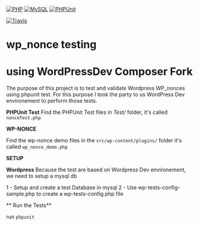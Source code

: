 
[![PHP](https://img.shields.io/badge/php-v7-blue.svg)]()
[![MySQL](https://img.shields.io/badge/mysql-v5.6-blue.svg)]()
[![PHPUnit](https://img.shields.io/badge/PHPUnit-v6.1-blue.svg)]()

[![Travis](https://img.shields.io/badge/Build-passing-brightgreen.svg)]()


# wp_nonce testing 
# using WordPressDev Composer Fork

The purpose of this project is to test and validate Wordpress WP_nonces using phpunit test.
For this purpose I took the party to us WordPress Dev environement to perform those tests.

**PHPUnit Test**
Find the PHPUnit Test files in *Test/* folder, it's called `nonceTest.php`


**WP-NONCE**

Find the wp-nonce demo files in the `src/wp-content/plugins/` folder it's called `wp_nonce_demo.php`


**SETUP**

**Wordpress**
Because the test are based on Wordpress Dev environement, we need to setup a mysql db

1 - Setup and create a test Database in mysql
2 - Use wp-tests-config-sample.php to create a wp-tests-config.php file


** Run the Tests**

run `phpunit`
